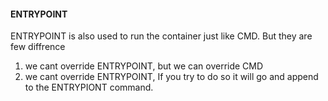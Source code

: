 #### ENTRYPOINT ####
ENTRYPOINT is also used to run the container just like CMD. But they are few diffrence 
1. we cant override ENTRYPOINT, but we can override CMD
2. we cant override ENTRYPOINT, If you try to do so it will go and append to the ENTRYPIONT command.